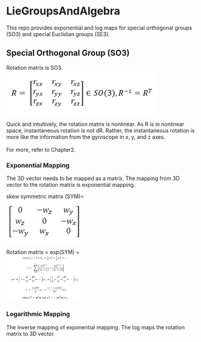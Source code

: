 # LieGroupsAndAlgebra

This repo provides exponential and log maps for special orthogonal groups (SO3) and special Euclidian groups (SE3).

## Special Orthogonal Group (SO3)

Rotation matrix is SO3.
<br> 
<img src="https://github.com/ElliotHYLee/LieGroupsAndAlgebra/blob/master/Images/RotationMatrix.png" width="400">

Quick and intuitively, the rotation matrix is nonlinear. As R is in nonlinear space, instantaneous rotation is not dR. Rather, the instantaneous rotation is more like the information from the gyroscope in x, y, and z axes. 
<br><br>For more, refer to Chapter2. 
### Exponential Mapping 
The 3D vector needs to be mapped as a matrix. The mapping from 3D vector to the rotation matrix is exponential mapping.

skew symmetric matrix (SYM)= <br> 
<img src="https://github.com/ElliotHYLee/LieGroupsAndAlgebra/blob/master/Images/skew.PNG" width="200">

Rotation matrix = exp(SYM) =  <br>
<img src="https://github.com/ElliotHYLee/LieGroupsAndAlgebra/blob/master/Images/expSO3.PNG" width="200">
### Logarithmic Mapping
The inverse mapping of exponential mapping. The log maps the rotation matrix to 3D vector.